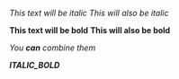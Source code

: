 *This text will be italic*
_This will also be italic_

**This text will be bold**
__This will also be bold__

_You **can** combine them_

***ITALIC_BOLD*** 
